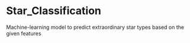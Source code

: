 # Star_Classification
Machine-learning model to predict  extraordinary star types based on the given features
